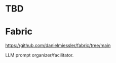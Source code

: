 # TBD
# Fabric
https://github.com/danielmiessler/fabric/tree/main

LLM prompt organizer/facilitator.
